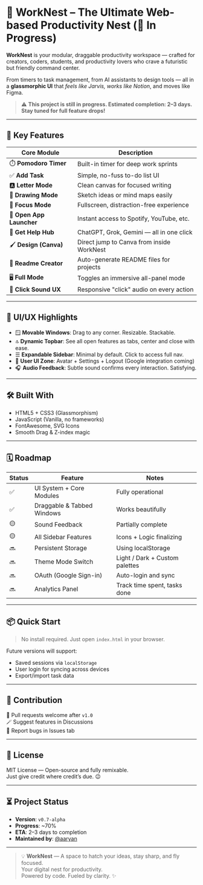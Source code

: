 # 🪺 WorkNest – The Ultimate Web-based Productivity Nest (🚧 In Progress)

**WorkNest** is your modular, draggable productivity workspace — crafted for creators, coders, students, and productivity lovers who crave a futuristic but friendly command center.

From timers to task management, from AI assistants to design tools — all in a **glassmorphic UI** that *feels like Jarvis, works like Notion*, and moves like Figma.

> ⚠️ **This project is still in progress. Estimated completion: 2–3 days. Stay tuned for full feature drops!**

---

## 🚀 Key Features

| Core Module          | Description |
|----------------------|-------------|
| ⏱️ **Pomodoro Timer**     | Built-in timer for deep work sprints |
| ✅ **Add Task**           | Simple, no-fuss to-do list UI |
| 🅰️ **Letter Mode**        | Clean canvas for focused writing |
| 🎨 **Drawing Mode**       | Sketch ideas or mind maps easily |
| 🎯 **Focus Mode**         | Fullscreen, distraction-free experience |
| 📂 **Open App Launcher**  | Instant access to Spotify, YouTube, etc. |
| 🤖 **Get Help Hub**       | ChatGPT, Grok, Gemini — all in one click |
| 🖌️ **Design (Canva)**     | Direct jump to Canva from inside WorkNest |
| 📄 **Readme Creator**     | Auto-generate README files for projects |
| 🖥️ **Full Mode**          | Toggles an immersive all-panel mode |
| 🎵 **Click Sound UX**     | Responsive "click" audio on every action |

---

## 🧊 UI/UX Highlights

- 🪟 **Movable Windows**: Drag to any corner. Resizable. Stackable.  
- 🔝 **Dynamic Topbar**: See all open features as tabs, center and close with ease.  
- ☰ **Expandable Sidebar**: Minimal by default. Click to access full nav.  
- 🧑 **User UI Zone**: Avatar + Settings + Logout (Google integration coming)  
- 🎧 **Audio Feedback**: Subtle sound confirms every interaction. Satisfying.

---

## 🛠️ Built With

- HTML5 + CSS3 (Glassmorphism)
- JavaScript (Vanilla, no frameworks)
- FontAwesome, SVG Icons
- Smooth Drag & Z-index magic

---

## 🗓 Roadmap

| Status | Feature                    | Notes |
|--------|-----------------------------|-------|
| ✅     | UI System + Core Modules     | Fully operational |
| ✅     | Draggable & Tabbed Windows   | Works beautifully |
| 🟡     | Sound Feedback               | Partially complete |
| 🟡     | All Sidebar Features         | Icons + Logic finalizing |
| 🔜     | Persistent Storage           | Using localStorage |
| 🔜     | Theme Mode Switch            | Light / Dark + Custom palettes |
| 🔜     | OAuth (Google Sign-in)       | Auto-login and sync |
| 🔜     | Analytics Panel              | Track time spent, tasks done |

---

## 📦 Quick Start

> No install required. Just open `index.html` in your browser.

Future versions will support:
- Saved sessions via `localStorage`
- User login for syncing across devices
- Export/import task data

---

## 🤝 Contribution

🔨 Pull requests welcome after `v1.0`  
🪄 Suggest features in Discussions  
🐞 Report bugs in Issues tab  

---

## 📢 License

MIT License — Open-source and fully remixable.  
Just give credit where credit’s due. 😉

---

## ⏳ Project Status

- **Version**: `v0.7-alpha`
- **Progress**: ~70%
- **ETA**: 2–3 days to completion
- **Maintained by**: [@aaryan](https://github.com/Aaryanbanskota)

---

> 💡 **WorkNest** — A space to hatch your ideas, stay sharp, and fly focused.  
> Your digital nest for productivity.  
> Powered by code. Fueled by clarity. ✨

